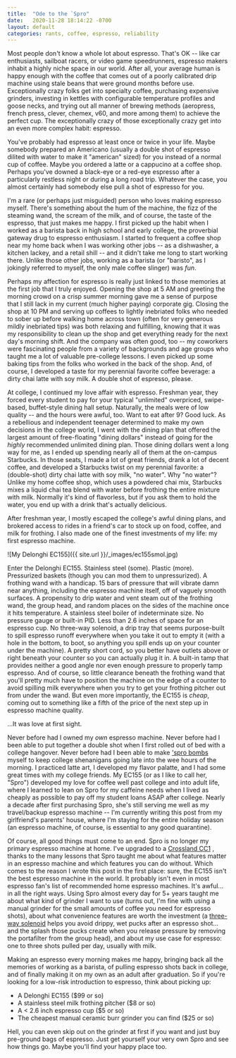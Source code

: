 ```yaml
---
title:  "Ode to the `Spro"
date:   2020-11-28 18:14:22 -0700
layout: default
categories: rants, coffee, espresso, reliability
---
```


Most people don't know a whole lot about espresso. That's OK -- like car
enthusiasts, sailboat racers, or video game speedrunners, espresso makers
inhabit a highly niche space in our world. After all, your average human
is happy enough with the coffee that comes out of a poorly calibrated drip
machine using stale beans that were ground months before use. Exceptionally
crazy folks get into specialty coffee, purchasing expensive grinders,
investing in kettles with configurable temperature profiles and goose necks,
and trying out all manner of brewing methods (aeropress, french press,
clever, chemex, v60, and more among them) to achieve the perfect cup.
The exceptionally crazy of those exceptionally crazy get into an even more
complex habit: espresso.

<!-- readmore -->

You've probably had espresso at least once or twice in your life. Maybe
somebody prepared an Americano (usually a double shot of espresso dilited
with water to make it "american" sized) for you instead of a normal cup
of coffee. Maybe you ordered a latte or a cappucino at a coffee shop.
Perhaps you've downed a black-eye or a red-eye espresso after a
particularly restless night or during a long road trip. Whatever the case,
you almost certainly had somebody else pull a shot of espresso for you.

I'm a rare (or perhaps just misguided) person who loves making espresso
myself. There's something about the hum of the machine, the fizz of the
steaming wand, the scream of the milk, and of course, the taste of the
espresso, that just makes me happy. I first picked up the habit when I
worked as a barista back in high school and early college, the proverbial
gateway drug to espresso enthusiasm. I started to frequent a coffee shop
near my home back when I was working other jobs -- as a dishwasher, a
kitchen lackey, and a retail shill -- and it didn't take me long to start
working there. Unlike those other jobs, working as a barista (or "baristo",
as I jokingly referred to myself, the only male coffee slinger) was *fun*.

Perhaps my affection for espresso is really just linked to those memories
at the first job that I truly enjoyed. Opening the shop at 5 AM and
greeting the morning crowd on a crisp summer morning gave me a sense of
purpose that I still lack in my current (much higher paying) corporate gig.
Closing the shop at 10 PM and serving up coffees to lightly inebriated
folks who needed to sober up before walking home across town (often for
very generous mildly inebriated tips) was both relaxing and fulfilling,
knowing that it was my responsibility to clean up the shop and get
everything ready for the next day's morning shift. And the company was
often good, too -- my coworkers were fascinating people from a variety of
backgrounds and age groups who taught me a lot of valuable pre-college
lessons. I even picked up some baking tips from the folks who worked
in the back of the shop. And, of course, I developed a taste for my
perennial favorite coffee beverage: a dirty chai latte with soy milk.
A double shot of espresso, please.

At college, I continued my love affair with espresso. Freshman year,
they forced every student to pay for your typical "unlimited" overpriced,
swipe-based, buffet-style dining hall setup. Naturally, the meals were
of low quality -- and the hours were awful, too. Want to eat after 9? Good
luck. As a rebellious and independent teenager determined to make my own
decisions in the college world, I went with the dining plan that offered
the largest amount of free-floating "dining dollars" instead of going for
the *highly* recommended unlimited dining plan. Those dining dollars went
a long way for me, as I ended up spending nearly all of them at the on-campus
Starbucks. In those seats, I made a lot of great friends, drank a lot of
decent coffee, and developed a Starbucks twist on my perennial favorite:
a (double-shot) dirty chai latte with soy milk, "no water". Why "no water"?
Unlike my home coffee shop, which uses a powdered chai mix, Starbucks mixes
a liquid chai tea blend with water before frothing the entire mixture with
milk. Normally it's kind of flavorless, but if you ask them to hold the
water, you end up with a drink that's actually delicious.

After freshman year, I mostly escaped the college's awful dining plans,
and brokered access to rides in a friend's car to stock up on food, coffee,
and milk for frothing. I also made one of the finest investments of my life:
my first espresso machine.

![My Delonghi EC155]({{ site.url }}/_images/ec155smol.jpg)

Enter the Delonghi EC155. Stainless steel (some). Plastic (more).
Pressurized baskets (though you can mod them to unpressurized). A frothing
wand with a handicap. 15 bars of pressure that will vibrate damn near
anything, including the espresso machine itself, off of vaguely smooth
surfaces. A propensity to drip water and vent steam out of the frothing
wand, the group head, and random places on the sides of the machine once
it hits temperature. A stainless steel boiler of indeterminate size. No
pressure gauge or built-in PID. Less than 2.6 inches of space for an
espresso cup. No three-way solenoid, a drip tray that seems purpose-built to spill espresso runoff everywhere when you take it out to empty it (with a
hole in the bottom, to boot, so anything you spill ends up on your counter under the machine). A pretty short cord, so you better have outlets above or
right beneath your counter so you can actually plug it in. A built-in tamp
that provides neither a good angle nor even enough pressure to properly
tamp espresso. And of course, so little clearance beneath the frothing wand
that you'll pretty much have to position the machine on the edge of a
counter to avoid spilling milk everywhere when you try to get your
frothing pitcher out from under the wand. But even more importantly, the
EC155 is *cheap*, coming out to something like a fifth of the price of the
next step up in espresso machine quality.

...It was love at first sight.

Never before had I owned my *own* espresso machine. Never before had I been
able to put together a double shot when I first rolled out of bed with a
college hangover. Never before had I been able to make
['spro bombs](https://www.facebook.com/Flour-City-Foodcore-682432625196123/videos/spro-bombs-at-joe-bean-coffee-are-v-chill-flourcityboozecore/830338223738895/)
myself to keep college shenanigans going late into the wee hours of the
morning. I practiced latte art, I developed my flavor palatte, and I had
some great times with my college friends. My EC155 (or as I like to call
her, "Spro") developed my love for coffee well past college and into
adult life, where I learned to lean on Spro for my caffeine needs when I
lived as cheaply as possible to pay off my student loans ASAP after
college. Nearly a decade after first purchasing Spro, she's still serving
me well as my travel/backup espresso machine -- I'm currently writing this
post from my girlfriend's parents' house, where I'm staying for the entire
holiday season (an espresso machine, of course, is essential to any good
quarantine).

Of course, all good things must come to an end. Spro is no longer my
primary espresso machine at home. I've upgraded to a
[Crossland CC1](https://www.seattlecoffeegear.com/crossland-coffee-cc1-v2-espresso-machine)
, thanks to the many lessons that Spro taught me about what features matter
in an espresso machine and which features you can do without. Which comes
to the reason I wrote this post in the first place: sure, the EC155 isn't
the best espresso machine in the world. It probably isn't even in
most espresso fan's list of recommended home espresso machines. It's
awful... in all the right ways. Using Spro almost every day for 5+ years
taught me about what kind of grinder I want to use (turns out, I'm fine
with using a manual grinder for the small amounts of coffee you need for
espresso shots), about what convenience features are worth the investment
(a
[three-way solenoid](https://www.home-barista.com/espresso-machines/what-is-three-way-solenoid-valve-t6891.html)
helps you avoid drippy, wet pucks after an espresso shot... and the splash
those pucks create when you release pressure by removing the portafilter
from the group head), and about my use case for espresso: one to three
shots pulled per day, usually with milk.

Making an espresso every morning makes me happy, bringing back all the memories of working as a barista, of pulling espresso shots back in
college, and of finally making it on my own as an adult after
graduation. So if you're looking for a low-risk introduction to
espresso, think about picking up:

- A Delonghi EC155 ($99 or so)
- A stainless steel milk frothing pitcher ($8 or so)
- A < 2.6 inch espresso cup ($5 or so)
- The cheapest manual ceramic burr grinder you can find ($25 or so)

Hell, you can even skip out on the grinder at first if you want and
just buy pre-ground bags of espresso. Just get yourself your very own
Spro and see how things go. Maybe you'll find your happy place too.


